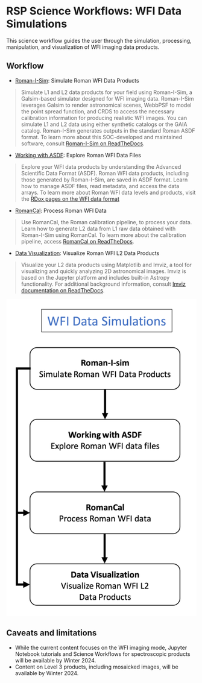 # RSP Science Workflows: WFI Data Simulations

This science workflow guides the user through the simulation, processing, manipulation, and visualization of WFI imaging data products.


## Workflow
- [Roman-I-Sim](../../content/notebooks/romanisim/romanisim.ipynb): Simulate Roman WFI Data Products
> Simulate L1 and L2 data products for your field using Roman-I-Sim, a Galsim-based simulator designed for WFI imaging data. Roman-I-Sim leverages Galsim to render astronomical scenes, WebbPSF to model the point spread function, and CRDS to access the necessary calibration information for producing realistic WFI images. You can simulate L1 and L2 data using either synthetic catalogs or the GAIA catalog. Roman-I-Sim generates outputs in the standard Roman ASDF format. To learn more about this SOC-developed and maintained software, consult [Roman-I-Sim on ReadTheDocs](https://romanisim.readthedocs.io/en/latest/).
- [Working with ASDF](../../content/notebooks/working_with_asdf/working_with_asdf.ipynb): Explore Roman WFI Data Files
> Explore your WFI data products by understanding the Advanced Scientific Data Format (ASDF). Roman WFI data products, including those generated by Roman-I-Sim, are saved in ASDF format. Learn how to manage ASDF files, read metadata, and access the data arrays. To learn more about Roman WFI data levels and products, visit the [RDox pages on the WFI data format](https://roman-docs.stsci.edu/data-handbook-home/wfi-data-format)
- [RomanCal](../../content/notebooks/romancal/romancal.ipynb): Process Roman WFI Data
> Use RomanCal, the Roman calibration pipeline, to process your data. Learn how to generate L2 data from L1 raw data obtained with Roman-I-Sim using RomanCal. To learn more about the calibration pipeline, access [RomanCal on ReadTheDocs](https://roman-pipeline.readthedocs.io/en/latest/).
- [Data Visualization](../../content/notebooks/data_visualization/data_visualization.ipynb): Visualize Roman WFI L2 Data Products
> Visualize your L2 data products using Matplotlib and Imviz, a tool for visualizing and quickly analyzing 2D astronomical images. Imviz is based on the Jupyter platform and includes built-in Astropy functionality. For additional background information, consult [Imviz documentation on ReadTheDocs](https://jdaviz.readthedocs.io/en/latest/imviz/index.html).

![wfi-im](../../images/wfi-data-sim.png)

## Caveats and limitations
- While the current content focuses on the WFI imaging mode, Jupyter Notebook tutorials and Science Workflows for spectroscopic products will be available by Winter 2024.
- Content on Level 3 products, including mosaicked images, will be available by Winter 2024.
